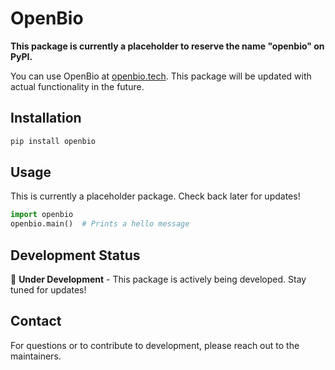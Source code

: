# OpenBio

**This package is currently a placeholder to reserve the name "openbio" on PyPI.**

You can use OpenBio at [openbio.tech](https://openbio.tech). This package will be updated with actual functionality in the future.

## Installation

```bash
pip install openbio
```

## Usage

This is currently a placeholder package. Check back later for updates!

```python
import openbio
openbio.main()  # Prints a hello message
```

## Development Status

🚧 **Under Development** - This package is actively being developed. Stay tuned for updates!

## Contact

For questions or to contribute to development, please reach out to the maintainers.
